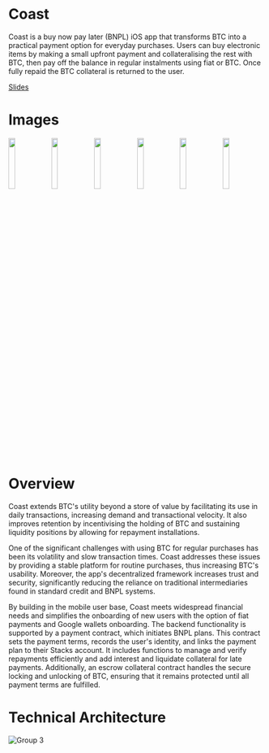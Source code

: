 # Coast
Coast is a buy now pay later (BNPL) iOS app that transforms BTC into a practical payment option for everyday purchases. Users can buy electronic items by making a small upfront payment and collateralising the rest with BTC, then pay off the balance in regular instalments using fiat or BTC. Once fully repaid the BTC collateral is returned to the user.

[Slides](https://www.canva.com/design/DAGDtSgS6Xk/k5Y6yNiizkcrVxcZNI7dbQ/edit?utm_content=DAGDtSgS6Xk&utm_campaign=designshare&utm_medium=link2&utm_source=sharebutton)

# Images

<img src=https://github.com/nkoorty/StacksBoston/assets/22000925/49bc0982-1588-437b-99de-196244ba245a width=16% >
<img src=https://github.com/nkoorty/StacksBoston/assets/22000925/aa3e8be7-f652-4ed5-85b7-fdb173184263 width=16% >
<img src=https://github.com/nkoorty/StacksBoston/assets/22000925/f5c0a743-bd66-46dd-9e23-03369a79c62d width=16% >
<img src=https://github.com/nkoorty/StacksBoston/assets/22000925/5ecb4a1b-05e7-4845-9aca-2dd02463facb width=16% >
<img src=https://github.com/nkoorty/StacksBoston/assets/22000925/732c565e-32b1-4112-8b73-c1dd2a9d6daf width=16% >
<img src=https://github.com/nkoorty/StacksBoston/assets/22000925/9403921e-f04a-4b2d-b146-9c8284e78e3a width=16% >

# Overview

Coast extends BTC's utility beyond a store of value by facilitating its use in daily transactions, increasing demand and transactional velocity. It also improves retention by incentivising the holding of BTC and sustaining liquidity positions by allowing for repayment installations. 

One of the significant challenges with using BTC for regular purchases has been its volatility and slow transaction times. Coast addresses these issues by providing a stable platform for routine purchases, thus increasing BTC's usability. Moreover, the app's decentralized framework increases trust and security, significantly reducing the reliance on traditional intermediaries found in standard credit and BNPL systems.

By building in the mobile user base, Coast meets widespread financial needs and simplifies the onboarding of new users with the option of fiat payments and Google wallets onboarding. The backend functionality is supported by a payment contract, which initiates BNPL plans. This contract sets the payment terms, records the user's identity, and links the payment plan to their Stacks account. It includes  functions to manage and verify repayments efficiently and add interest and liquidate collateral for late payments. Additionally, an escrow collateral contract handles the secure locking and unlocking of BTC, ensuring that it remains protected until all payment terms are fulfilled.


# Technical Architecture
![Group 3](https://github.com/nkoorty/StacksBoston/assets/22000925/f646533c-9256-45b6-924f-b68b409a0bea)
